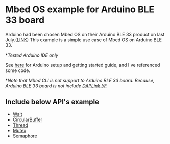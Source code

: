 # Mbed OS example for Arduino BLE 33 board
Arduino had been chosen Mbed OS on their Arduino BLE 33 product on last July.([LINK](https://blog.arduino.cc/2019/07/31/why-we-chose-to-build-the-arduino-nano-33-ble-core-on-mbed-os/)) This example is a simple use case of Mbed OS on Arduino BLE 33.

**Tested Arduino IDE only*

See [here](https://maker.pro/arduino/tutorial/how-to-use-mbed-rtos-features-on-the-arduino-nano-33-ble) for Arduino setup and getting started guide, and I've referenced some code.

**Note that Mbed CLI is not support to Arduino BLE 33 board. Because, Arduino BLE 33 board is not include [DAPLink I/F](https://os.mbed.com/handbook/DAPLink)*

## Include below API's example
* [Wait](https://os.mbed.com/docs/mbed-os/v5.14/apis/wait.html) 
* [CircularBuffer](https://os.mbed.com/docs/mbed-os/v5.14/apis/circularbuffer.html) 
* [Thread](https://os.mbed.com/docs/mbed-os/v5.14/apis/thread.html) 
* [Mutex](https://os.mbed.com/docs/mbed-os/v5.14/apis/mutex.html) 
* [Semaphore](https://os.mbed.com/docs/mbed-os/v5.14/apis/semaphore.html) 




